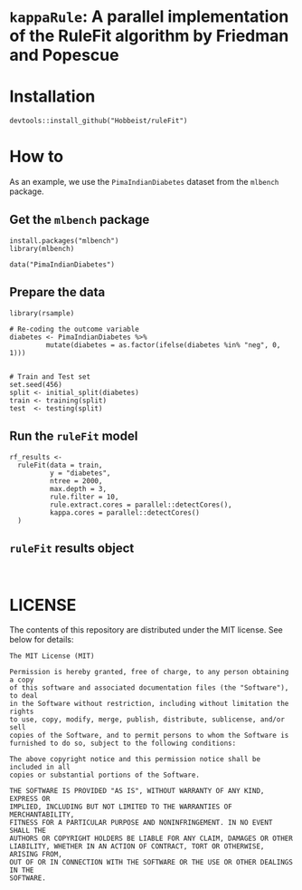 # `kappaRule`: A parallel implementation of the RuleFit algorithm by Friedman and Popescue

# Installation

```{r}
devtools::install_github("Hobbeist/ruleFit")
```

# How to

As an example, we use the `PimaIndianDiabetes` dataset from the `mlbench` package.

## Get the `mlbench` package

```{r}
install.packages("mlbench")
library(mlbench)

data("PimaIndianDiabetes")
```

## Prepare the data

```{r}
library(rsample)

# Re-coding the outcome variable
diabetes <- PimaIndianDiabetes %>%
         mutate(diabetes = as.factor(ifelse(diabetes %in% "neg", 0, 1)))


# Train and Test set
set.seed(456)
split <- initial_split(diabetes)
train <- training(split)
test  <- testing(split)

```

## Run the `ruleFit` model

```{r}
rf_results <- 
  ruleFit(data = train,
          y = "diabetes",
          ntree = 2000,
          max.depth = 3,
          rule.filter = 10,
          rule.extract.cores = parallel::detectCores(),
          kappa.cores = parallel::detectCores()
  )

```


## `ruleFit` results object

```{r}


```


# LICENSE
The contents of this repository are distributed under the MIT license. See below for details:

```
The MIT License (MIT)

Permission is hereby granted, free of charge, to any person obtaining a copy
of this software and associated documentation files (the "Software"), to deal
in the Software without restriction, including without limitation the rights
to use, copy, modify, merge, publish, distribute, sublicense, and/or sell
copies of the Software, and to permit persons to whom the Software is
furnished to do so, subject to the following conditions:

The above copyright notice and this permission notice shall be included in all
copies or substantial portions of the Software.

THE SOFTWARE IS PROVIDED "AS IS", WITHOUT WARRANTY OF ANY KIND, EXPRESS OR
IMPLIED, INCLUDING BUT NOT LIMITED TO THE WARRANTIES OF MERCHANTABILITY,
FITNESS FOR A PARTICULAR PURPOSE AND NONINFRINGEMENT. IN NO EVENT SHALL THE
AUTHORS OR COPYRIGHT HOLDERS BE LIABLE FOR ANY CLAIM, DAMAGES OR OTHER
LIABILITY, WHETHER IN AN ACTION OF CONTRACT, TORT OR OTHERWISE, ARISING FROM,
OUT OF OR IN CONNECTION WITH THE SOFTWARE OR THE USE OR OTHER DEALINGS IN THE
SOFTWARE.

```
